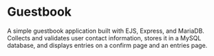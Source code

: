 # Guestbook

A simple guestbook application built with EJS, Express, and MariaDB. Collects and validates user contact information, stores it in a MySQL database, and displays entries on a confirm page and an entries page.